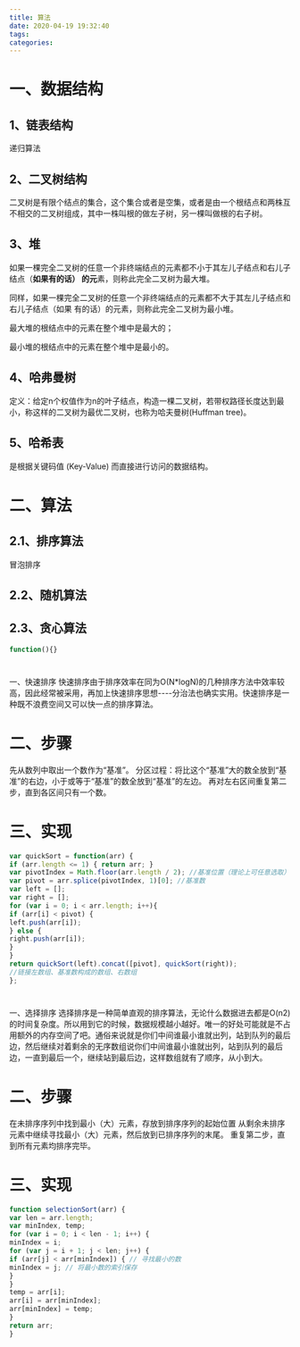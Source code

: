 ```yaml
---
title: 算法
date: 2020-04-19 19:32:40
tags:
categories:
---
```

# 一、数据结构
## 1、链表结构
递归算法
## 2、二叉树结构
二叉树是有限个结点的集合，这个集合或者是空集，或者是由一个根结点和两株互不相交的二叉树组成，其中一株叫根的做左子树，另一棵叫做根的右子树。

## 3、堆
如果一棵完全二叉树的任意一个非终端结点的元素都不小于其左儿子结点和右儿子结点（**如果有的话） 的元**素，则称此完全二叉树为最大堆。

同样，如果一棵完全二叉树的任意一个非终端结点的元素都不大于其左儿子结点和右儿子结点（如果 有的话）的元素，则称此完全二叉树为最小堆。

最大堆的根结点中的元素在整个堆中是最大的；

最小堆的根结点中的元素在整个堆中是最小的。


## 4、哈弗曼树
定义：给定n个权值作为n的叶子结点，构造一棵二叉树，若带权路径长度达到最小，称这样的二叉树为最优二叉树，也称为哈夫曼树(Huffman tree)。

## 5、哈希表
是根据关键码值 (Key-Value) 而直接进行访问的数据结构。
# 二、算法

## 2.1、排序算法
冒泡排序

## 2.2、随机算法

## 2.3、贪心算法


```javascript
function(){}
```



#
一、快速排序
快速排序由于排序效率在同为O(N*logN)的几种排序方法中效率较高，因此经常被采用，再加上快速排序思想----分治法也确实实用。快速排序是一种既不浪费空间又可以快一点的排序算法。
# 二、步骤
先从数列中取出一个数作为“基准”。
分区过程：将比这个“基准”大的数全放到“基准”的右边，小于或等于“基准”的数全放到“基准”的左边。
再对左右区间重复第二步，直到各区间只有一个数。
# 三、实现

```javascript
var quickSort = function(arr) {
if (arr.length <= 1) { return arr; }
var pivotIndex = Math.floor(arr.length / 2); //基准位置（理论上可任意选取）
var pivot = arr.splice(pivotIndex, 1)[0]; //基准数
var left = [];
var right = [];
for (var i = 0; i < arr.length; i++){
if (arr[i] < pivot) {
left.push(arr[i]);
} else {
right.push(arr[i]);
}
}
return quickSort(left).concat([pivot], quickSort(right));
//链接左数组、基准数构成的数组、右数组
};
```

#
一、选择排序
选择排序是一种简单直观的排序算法，无论什么数据进去都是O(n2) 的时间复杂度。所以用到它的时候，数据规模越小越好。唯一的好处可能就是不占用额外的内存空间了吧。通俗来说就是你们中间谁最小谁就出列，站到队列的最后边，然后继续对着剩余的无序数组说你们中间谁最小谁就出列，站到队列的最后边，一直到最后一个，继续站到最后边，这样数组就有了顺序，从小到大。
# 二、步骤
在未排序序列中找到最小（大）元素，存放到排序序列的起始位置
从剩余未排序元素中继续寻找最小（大）元素，然后放到已排序序列的末尾。
重复第二步，直到所有元素均排序完毕。
# 三、实现

```javascript
function selectionSort(arr) {
var len = arr.length;
var minIndex, temp;
for (var i = 0; i < len - 1; i++) {
minIndex = i;
for (var j = i + 1; j < len; j++) {
if (arr[j] < arr[minIndex]) { // 寻找最小的数
minIndex = j; // 将最小数的索引保存
}
}
temp = arr[i];
arr[i] = arr[minIndex];
arr[minIndex] = temp;
}
return arr;
}
```
